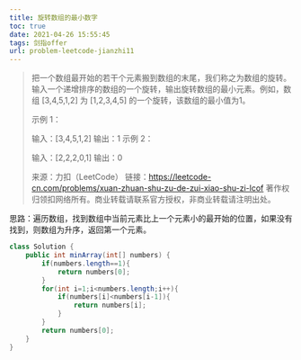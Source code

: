 ```yaml
---
title: 旋转数组的最小数字
toc: true
date: 2021-04-26 15:55:45
tags: 剑指offer
url: problem-leetcode-jianzhi11
---
```


> 把一个数组最开始的若干个元素搬到数组的末尾，我们称之为数组的旋转。输入一个递增排序的数组的一个旋转，输出旋转数组的最小元素。例如，数组 [3,4,5,1,2] 为 [1,2,3,4,5] 的一个旋转，该数组的最小值为1。  
>
> 示例 1：
>
> 输入：[3,4,5,1,2]
> 输出：1
> 示例 2：
>
> 输入：[2,2,2,0,1]
> 输出：0
>
> 来源：力扣（LeetCode）
> 链接：https://leetcode-cn.com/problems/xuan-zhuan-shu-zu-de-zui-xiao-shu-zi-lcof
> 著作权归领扣网络所有。商业转载请联系官方授权，非商业转载请注明出处。

<!--more-->

思路：遍历数组，找到数组中当前元素比上一个元素小的最开始的位置，如果没有找到，则数组为升序，返回第一个元素。

```java
class Solution {
    public int minArray(int[] numbers) {
        if(numbers.length==1){
            return numbers[0];
        }
        for(int i=1;i<numbers.length;i++){
            if(numbers[i]<numbers[i-1]){
                return numbers[i];
            }
        }
        return numbers[0];
    }
}
```

